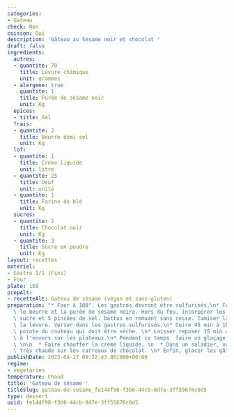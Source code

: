 ```yaml
---
categories:
- Gateau
check: Non
cuisson: Oui
description: 'Gâteau au Sésame noir et chocolat '
draft: false
ingredients:
  autres:
  - quantite: 70
    title: Levure chimique
    unit: grammes
  - alergene: true
    quantite: 1
    title: Purée de sésame noir
    unit: Kg
  epices:
  - title: Sel
  frais:
  - quantite: 2
    title: Beurre demi-sel
    unit: Kg
  lof:
  - quantite: 1
    title: Crème liquide
    unit: litre
  - quantite: 25
    title: Oeuf
    unit: unité
  - quantite: 1
    title: Farine de blé
    unit: Kg
  sucres:
  - quantite: 2
    title: Chocolat noir
    unit: Kg
  - quantite: 3
    title: Sucre en poudre
    unit: Kg
layout: recettes
materiel:
- Gastro 1/1 (Fins)
- Four
plate: 150
prepAlt:
- recetteAlt: Gateau de sésame (végan et sans-gluten)
preparation: "* Four à 180°. Les gastros devront être sulfurisés.\n* Faire fondre\
  \ le beurre et la purée de sésame noire. Hors du feu, incorporer les oeufs et le\
  \ sucre et 5 pincées de sel. battus en remuant sans cesse. Tamiser la farine avec\
  \ la levure. Verser dans les gastros sulfurisés.\n* Cuire 45 min à 1h. Test à la\
  \ pointe du couteau qui doit être sèche. \n* Laisser reposer 15 min avant de démouler\
  \ à l'envers sur les plateaux.\n* Pendant ce temps  faire un glaçage chocolat noir.\
  \ \n\n  * Faire chauffer la crème liquide. \n  * Dans un saladier, verser la crème\
  \ très chaude sur les carreaux de chocolat. \n* Enfin, glacer les gâteaux!"
publishDate: 2023-04-27 09:32:43.801000+00:00
regime:
- vegetarien
temperature: Chaud
title: 'Gateau de sésame '
titleslug: gateau-de-sesame_fe144f98-f3b6-44cb-8d7e-3ff55676c6d5
type: dessert
uuid: fe144f98-f3b6-44cb-8d7e-3ff55676c6d5
---
```

